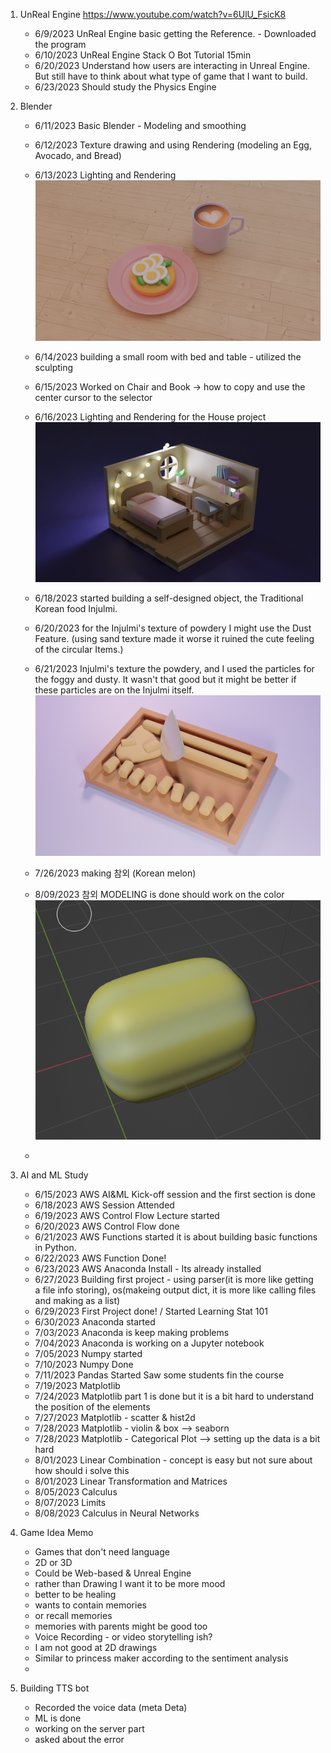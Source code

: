 1. UnReal Engine  https://www.youtube.com/watch?v=6UlU_FsicK8 
    - 6/9/2023 UnReal Engine basic getting the Reference. - Downloaded the program
    - 6/10/2023 UnReal Engine Stack O Bot Tutorial 15min
    - 6/20/2023 Understand how users are interacting in Unreal Engine. But still have to think about what type of game that I want to build.
    - 6/23/2023 Should study the Physics Engine 

2. Blender 
   - 6/11/2023 Basic Blender - Modeling and smoothing 
   - 6/12/2023 Texture drawing and using Rendering (modeling an Egg, Avocado, and Bread)
   - 6/13/2023 Lighting and Rendering 
   ![Alt text](Creation/brackfast%20.png)
 
   - 6/14/2023 building a small room with bed and table - utilized the sculpting 
   - 6/15/2023 Worked on Chair and Book -> how to copy and use the center cursor to the selector
   - 6/16/2023 Lighting and Rendering for the House project 
  ![Alt text](Creation/House.png)
  
   - 6/18/2023 started building a self-designed object, the Traditional Korean food Injulmi.
   - 6/20/2023 for the Injulmi's texture of powdery I might use the Dust Feature. (using sand texture made it worse it ruined the cute feeling of the circular Items.)
   - 6/21/2023 Injulmi's texture the powdery, and I used the particles for the foggy and dusty. It wasn't that good but it might be better if these particles are on the Injulmi itself. 
  ![Alt text](<Creation/인절미with roughness.png>)
   - 7/26/2023 making 참외 (Korean melon)
   - 8/09/2023 참외 MODELING is done should work on the color
   ![Alt text](Creation/참외.png)
   - 
3. AI and ML Study 
   - 6/15/2023 AWS AI&ML Kick-off session and the first section is done
   - 6/18/2023 AWS Session Attended
   - 6/19/2023 AWS Control Flow Lecture started
   - 6/20/2023 AWS Control Flow done
   - 6/21/2023 AWS Functions started it is about building basic functions in Python.
   - 6/22/2023 AWS Function Done!
   - 6/23/2023 AWS Anaconda Install - Its already installed
   - 6/27/2023 Building first project - using parser(it is more like getting a file info storing), os(makeing output dict, it is more like calling files and making as a list)
   - 6/29/2023 First Project done! / Started Learning Stat 101
   - 6/30/2023 Anaconda started
   - 7/03/2023 Anaconda is keep making problems
   - 7/04/2023 Anaconda is working on a Jupyter notebook
   - 7/05/2023 Numpy started
   - 7/10/2023 Numpy Done
   - 7/11/2023 Pandas Started Saw some students fin the course
   - 7/19/2023 Matplotlib
   - 7/24/2023 Matplotlib part 1 is done but it is a bit hard to understand the position of the elements
   - 7/27/2023 Matplotlib - scatter & hist2d
   - 7/28/2023 Matplotlib - violin & box --> seaborn
   - 7/28/2023 Matplotlib - Categorical Plot --> setting up the data is a bit hard
   - 8/01/2023 Linear Combination - concept is easy but not sure about how should i solve this
   - 8/01/2023 Linear Transformation and Matrices
   - 8/05/2023 Calculus
   - 8/07/2023 Limits
   - 8/08/2023 Calculus in Neural Networks
4. Game Idea Memo
   - Games that don't need language
   - 2D or 3D
   - Could be Web-based & Unreal Engine
   - rather than Drawing I want it to be more mood
   - better to be healing
   - wants to contain memories
   - or recall memories
   - memories with parents might be good too
   - Voice Recording - or video storytelling ish?
   - I am not good at 2D drawings
   - Similar to princess maker according to the sentiment analysis
   - 
5. Building TTS bot
   - Recorded the voice data (meta Deta)
   - ML is done
   - working on the server part
   - asked about the error
